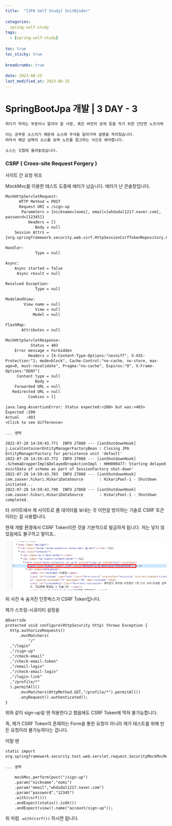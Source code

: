 ```yaml
---
title:  "[JPA Self Study] InitBinder"

categories:
  spring-self-study
tags:
  - [spring-self-study]

toc: true
toc_sticky: true

breadcrumbs: true

date: 2023-08-25
last_modified_at: 2023-08-25
---
```


# SpringBootJpa 개발 | 3 DAY - 3
```
하다가 막히는 부분이나 알아야 할 사항, 혹은 버전의 문제 등을 적기 위한 간단한 노트이며

이는 공부용 소스이기 때문에 소스에 주석을 달아가며 설명을 적어뒀습니다.
따라서 해당 날짜의 소스를 보며 노트를 참고하는 식으로 봐야합니다.

소스는 깃헙에 올려놓았습니다.
```

### CSRF ( Cross-site Request Forgery )
사이트 간 요청 위조

MockMvc를 이용한 테스트 도중에 에러가 났습니다.
에러가 난 콘솔창입니다.
``` 
MockHttpServletRequest:
      HTTP Method = POST
      Request URI = /sign-up
       Parameters = {nickname=[oomi], email=[whdudal1217.naver.com], password=[12345]}
          Headers = []
             Body = null
    Session Attrs = {org.springframework.security.web.csrf.HttpSessionCsrfTokenRepository.CSRF_TOKEN=org.springframework.security.web.csrf.DefaultCsrfToken@2f006edf}

Handler:
             Type = null

Async:
    Async started = false
     Async result = null

Resolved Exception:
             Type = null

ModelAndView:
        View name = null
             View = null
            Model = null

FlashMap:
       Attributes = null

MockHttpServletResponse:
           Status = 403
    Error message = Forbidden
          Headers = [X-Content-Type-Options:"nosniff", X-XSS-Protection:"1; mode=block", Cache-Control:"no-cache, no-store, max-age=0, must-revalidate", Pragma:"no-cache", Expires:"0", X-Frame-Options:"DENY"]
     Content type = null
             Body = 
    Forwarded URL = null
   Redirected URL = null
          Cookies = []

java.lang.AssertionError: Status expected:<200> but was:<403>
Expected :200
Actual   :403
<Click to see difference>

... 생략

2022-07-28 14:59:43.771  INFO 27860 --- [ionShutdownHook] j.LocalContainerEntityManagerFactoryBean : Closing JPA EntityManagerFactory for persistence unit 'default'
2022-07-28 14:59:43.772  INFO 27860 --- [ionShutdownHook] .SchemaDropperImpl$DelayedDropActionImpl : HHH000477: Starting delayed evictData of schema as part of SessionFactory shut-down'
2022-07-28 14:59:43.783  INFO 27860 --- [ionShutdownHook] com.zaxxer.hikari.HikariDataSource       : HikariPool-1 - Shutdown initiated...
2022-07-28 14:59:43.790  INFO 27860 --- [ionShutdownHook] com.zaxxer.hikari.HikariDataSource       : HikariPool-1 - Shutdown completed.
```



타 사이트에서 제 사이트로 폼 데이터를 보내는 것 이런걸 방지하는 기술로 CSRF 토큰이라는 걸 사용합니다.

현재 개발 환경에서 CSRF Token이란 것을 기본적으로 발급하게 됩니다.
저는 넣지 않았음에도 불구하고 말이죠..

![where is my CSRF Token](/images/2022/07/28/CSRFToken.png)

위 사진 속 숨겨진 인풋박스가 CSRF Token입니다.

제가 스프링-시큐리티 설정을
```
@Override  
protected void configure(HttpSecurity http) throws Exception {  
  http.authorizeRequests()  
      .mvcMatchers(  
          "/"  
  ,"/login"  
  ,"/sign-up"  
  ,"/check-email"  
  ,"/check-email-token"  
  ,"/email-login"  
  ,"/check-email-login"  
  ,"/login-link"  
  ,"/profile/*"  
  ).permitAll()  
      .mvcMatchers(HttpMethod.GET,"/profile/*").permitAll()  
      .anyRequest().authenticated();  
}
```
위와 같이 sign-up일 땐 허용한다고 했음에도 CSRF Token에 막혀 불가능합니다.

즉, 제가 CSRF Token이 존재하는 Form을 통한 요청이 아니라 제가 테스트를 위해 만든 요청이라 불가능하다는 겁니다.

이럴 땐
```
static import org.springframework.security.test.web.servlet.request.SecurityMockMvcRequestPostProcessors.csrf

... 생략

	mockMvc.perform(post("/sign-up")  
    .param("nickname","oomi")  
    .param("email","whdudal1217.naver.com")  
    .param("password","12345")  
    .with(csrf()))  
    .andExpect(status().isOk())  
    .andExpect(view().name("account/sign-up"));
```
위 처럼 ``` .with(csrf()) ``` 하시면 됩니다.


